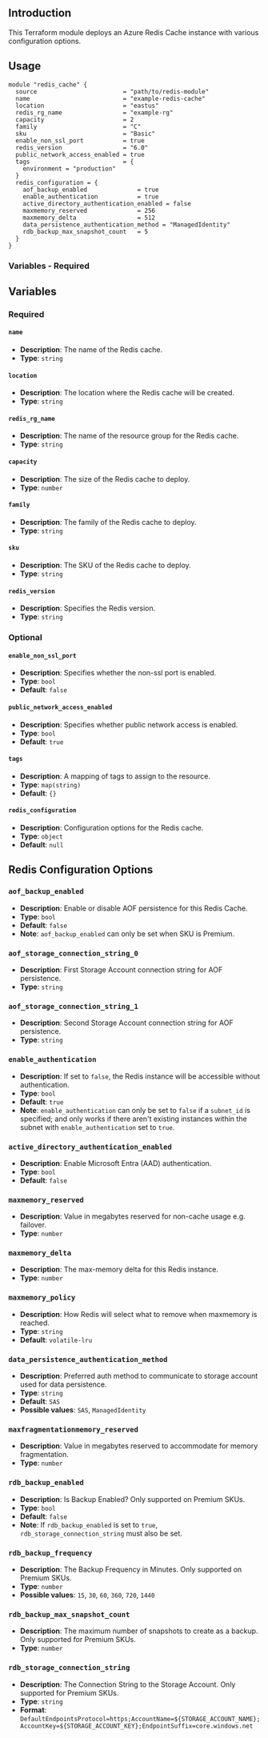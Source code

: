 ## Introduction

This Terraform module deploys an Azure Redis Cache instance with various configuration options.

## Usage

```
module "redis_cache" {
  source                        = "path/to/redis-module"
  name                          = "example-redis-cache"
  location                      = "eastus"
  redis_rg_name                 = "example-rg"
  capacity                      = 2
  family                        = "C"
  sku                           = "Basic"
  enable_non_ssl_port           = true
  redis_version                 = "6.0"
  public_network_access_enabled = true
  tags                          = {
    environment = "production"
  }
  redis_configuration = {
    aof_backup_enabled              = true
    enable_authentication           = true
    active_directory_authentication_enabled = false
    maxmemory_reserved              = 256
    maxmemory_delta                 = 512
    data_persistence_authentication_method = "ManagedIdentity"
    rdb_backup_max_snapshot_count   = 5
  }
}
```

### Variables - Required

## Variables

### Required

#### `name`

- **Description**: The name of the Redis cache.
- **Type**: `string`

#### `location`

- **Description**: The location where the Redis cache will be created.
- **Type**: `string`

#### `redis_rg_name`

- **Description**: The name of the resource group for the Redis cache.
- **Type**: `string`

#### `capacity`

- **Description**: The size of the Redis cache to deploy.
- **Type**: `number`

#### `family`

- **Description**: The family of the Redis cache to deploy.
- **Type**: `string`

#### `sku`

- **Description**: The SKU of the Redis cache to deploy.
- **Type**: `string`

#### `redis_version`

- **Description**: Specifies the Redis version.
- **Type**: `string`

### Optional

#### `enable_non_ssl_port`

- **Description**: Specifies whether the non-ssl port is enabled.
- **Type**: `bool`
- **Default**: `false`

#### `public_network_access_enabled`

- **Description**: Specifies whether public network access is enabled.
- **Type**: `bool`
- **Default**: `true`

#### `tags`

- **Description**: A mapping of tags to assign to the resource.
- **Type**: `map(string)`
- **Default**: `{}`

#### `redis_configuration`

- **Description**: Configuration options for the Redis cache.
- **Type**: `object`
- **Default**: `null`

## Redis Configuration Options

### `aof_backup_enabled`

- **Description**: Enable or disable AOF persistence for this Redis Cache.
- **Type**: `bool`
- **Default**: `false`
- **Note**: `aof_backup_enabled` can only be set when SKU is Premium.

### `aof_storage_connection_string_0`

- **Description**: First Storage Account connection string for AOF persistence.
- **Type**: `string`

### `aof_storage_connection_string_1`

- **Description**: Second Storage Account connection string for AOF persistence.
- **Type**: `string`

### `enable_authentication`

- **Description**: If set to `false`, the Redis instance will be accessible without authentication.
- **Type**: `bool`
- **Default**: `true`
- **Note**: `enable_authentication` can only be set to `false` if a `subnet_id` is specified; and only works if there aren't existing instances within the subnet with `enable_authentication` set to `true`.

### `active_directory_authentication_enabled`

- **Description**: Enable Microsoft Entra (AAD) authentication.
- **Type**: `bool`
- **Default**: `false`

### `maxmemory_reserved`

- **Description**: Value in megabytes reserved for non-cache usage e.g. failover.
- **Type**: `number`

### `maxmemory_delta`

- **Description**: The max-memory delta for this Redis instance.
- **Type**: `number`

### `maxmemory_policy`

- **Description**: How Redis will select what to remove when maxmemory is reached.
- **Type**: `string`
- **Default**: `volatile-lru`

### `data_persistence_authentication_method`

- **Description**: Preferred auth method to communicate to storage account used for data persistence.
- **Type**: `string`
- **Default**: `SAS`
- **Possible values**: `SAS`, `ManagedIdentity`

### `maxfragmentationmemory_reserved`

- **Description**: Value in megabytes reserved to accommodate for memory fragmentation.
- **Type**: `number`

### `rdb_backup_enabled`

- **Description**: Is Backup Enabled? Only supported on Premium SKUs.
- **Type**: `bool`
- **Default**: `false`
- **Note**: If `rdb_backup_enabled` is set to `true`, `rdb_storage_connection_string` must also be set.

### `rdb_backup_frequency`

- **Description**: The Backup Frequency in Minutes. Only supported on Premium SKUs.
- **Type**: `number`
- **Possible values**: `15`, `30`, `60`, `360`, `720`, `1440`

### `rdb_backup_max_snapshot_count`

- **Description**: The maximum number of snapshots to create as a backup. Only supported for Premium SKUs.
- **Type**: `number`

### `rdb_storage_connection_string`

- **Description**: The Connection String to the Storage Account. Only supported for Premium SKUs.
- **Type**: `string`
- **Format**: `DefaultEndpointsProtocol=https;AccountName=${STORAGE_ACCOUNT_NAME};AccountKey=${STORAGE_ACCOUNT_KEY};EndpointSuffix=core.windows.net`
